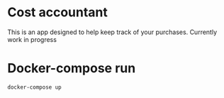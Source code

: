 # Cost accountant

This is an app designed to help keep track of your purchases. Currently work in progress

# Docker-compose run

```bash
docker-compose up
```
